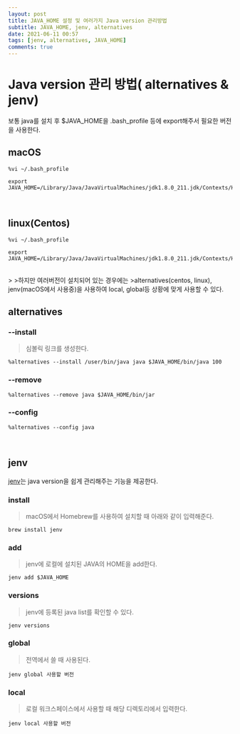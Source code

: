 ```yaml
---
layout: post
title: JAVA_HOME 설정 및 여러가지 Java version 관리방법
subtitle: JAVA_HOME, jenv, alternatives
date: 2021-06-11 00:57
tags: [jenv, alternatives, JAVA_HOME]
comments: true
---
```


# Java version 관리 방법( alternatives & jenv)
>
보통 java를 설치 후 $JAVA_HOME을 .bash_profile 등에 export해주서 필요한 버전을 사용한다.  

## macOS

```
%vi ~/.bash_profile

export JAVA_HOME=/Library/Java/JavaVirtualMachines/jdk1.8.0_211.jdk/Contexts/Home
```

<br>

## linux(Centos)

```
%vi ~/.bash_profile

export JAVA_HOME=/Library/Java/JavaVirtualMachines/jdk1.8.0_211.jdk/Contexts/Home
```

<br>
>
>하지만 여러버전이 설치되어 있는 경우에는 
>alternatives(centos, linux), jenv(macOS에서 사용중)을 사용하여 local, global등 상황에 맞게 사용할 수 있다. 


## alternatives

### --install
>심볼릭 링크를 생성한다. 
>
```
%alternatives --install /user/bin/java java $JAVA_HOME/bin/java 100
```


### --remove
>
>
```
%alternatives --remove java $JAVA_HOME/bin/jar 
```

### --config
>
>
```
%alternatives --config java
```
<br>

## jenv

[jenv](https://www.jenv.be)는 java version을 쉽게 관리해주는 기능을 제공한다.

### install

>macOS에서 Homebrew를 사용하여 설치할 때 아래와 같이 입력해준다. 
>
```
brew install jenv
```

### add
>jenv에 로컬에 설치된 JAVA의 HOME을 add한다.
>
```
jenv add $JAVA_HOME
```

### versions
>jenv에 등록된 java list를 확인할 수 있다. 
>
```
jenv versions
```

### global
> 전역에서 쓸 때 사용된다. 
> 
```
jenv global 사용할 버전
```

### local
> 로컬 워크스페이스에서 사용할 때 해당 디렉토리에서 입력한다. 
> 
```
jenv local 사용할 버전
```